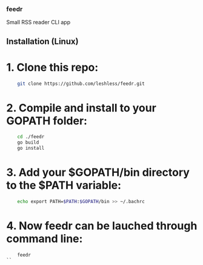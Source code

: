 ### feedr
Small RSS reader CLI app

## Installation (Linux)
# 1. Clone this repo:
```bash
    git clone https://github.com/leshless/feedr.git
```
# 2. Compile and install to your GOPATH folder:
```bash
    cd ./feedr
    go build
    go install
```
# 3. Add your $GOPATH/bin directory to the $PATH variable:
```bash
    echo export PATH=$PATH:$GOPATH/bin >> ~/.bachrc
```
# 4. Now feedr can be lauched through command line:
```bach
    feedr
``
